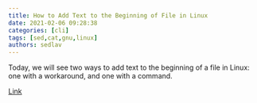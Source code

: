 ```yaml
---
title: How to Add Text to the Beginning of File in Linux
date: 2021-02-06 09:28:38
categories: [cli]
tags: [sed,cat,gnu,linux]
authors: sedlav
---
```


Today, we will see two ways to add text to the beginning of a file in Linux: one with a workaround, and one with a command.

[Link](https://www.linuxshelltips.com/add-text-to-beginning-of-file-in-linux/)
